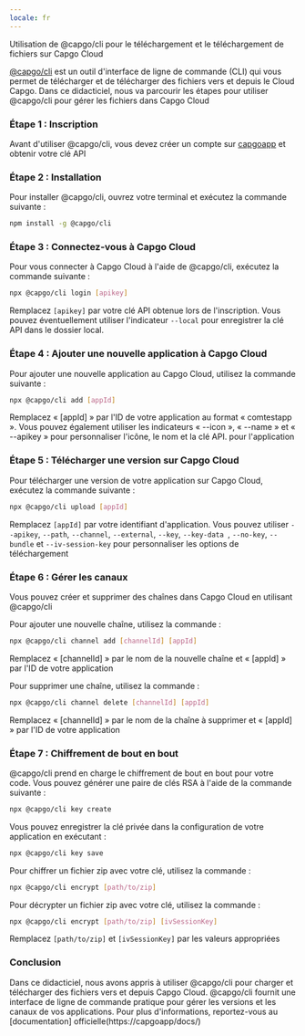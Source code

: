 ```yaml
---
locale: fr
---
```


Utilisation de @capgo/cli pour le téléchargement et le téléchargement de fichiers sur Capgo Cloud

[@capgo/cli](https://wwwnpmjscom/package/@capgo/cli/) est un outil d'interface de ligne de commande (CLI) qui vous permet de télécharger et de télécharger des fichiers vers et depuis le Cloud Capgo. Dans ce didacticiel, nous va parcourir les étapes pour utiliser @capgo/cli pour gérer les fichiers dans Capgo Cloud

### Étape 1 : Inscription

Avant d'utiliser @capgo/cli, vous devez créer un compte sur [capgoapp](https://capgoapp/) et obtenir votre clé API

### Étape 2 : Installation

Pour installer @capgo/cli, ouvrez votre terminal et exécutez la commande suivante :

```bash
npm install -g @capgo/cli
```

### Étape 3 : Connectez-vous à Capgo Cloud

Pour vous connecter à Capgo Cloud à l'aide de @capgo/cli, exécutez la commande suivante :

```bash
npx @capgo/cli login [apikey]
```

Remplacez `[apikey]` par votre clé API obtenue lors de l'inscription. Vous pouvez éventuellement utiliser l'indicateur `--local` pour enregistrer la clé API dans le dossier local.

### Étape 4 : Ajouter une nouvelle application à Capgo Cloud

Pour ajouter une nouvelle application au Capgo Cloud, utilisez la commande suivante :

```bash
npx @capgo/cli add [appId]
```

Remplacez « [appId] » par l'ID de votre application au format « comtestapp ». Vous pouvez également utiliser les indicateurs « --icon », « --name » et « --apikey » pour personnaliser l'icône, le nom et la clé API. pour l'application

### Étape 5 : Télécharger une version sur Capgo Cloud

Pour télécharger une version de votre application sur Capgo Cloud, exécutez la commande suivante :

```bash
npx @capgo/cli upload [appId]
```

Remplacez `[appId]` par votre identifiant d'application. Vous pouvez utiliser `--apikey`, `--path`, `--channel`, `--external`, `--key`, `--key-data `, `--no-key`, `--bundle` et `--iv-session-key` pour personnaliser les options de téléchargement

### Étape 6 : Gérer les canaux

Vous pouvez créer et supprimer des chaînes dans Capgo Cloud en utilisant @capgo/cli 

Pour ajouter une nouvelle chaîne, utilisez la commande :

```bash
npx @capgo/cli channel add [channelId] [appId]
```

Remplacez « [channelId] » par le nom de la nouvelle chaîne et « [appId] » par l'ID de votre application

Pour supprimer une chaîne, utilisez la commande :

```bash
npx @capgo/cli channel delete [channelId] [appId]
```

Remplacez « [channelId] » par le nom de la chaîne à supprimer et « [appId] » par l'ID de votre application

### Étape 7 : Chiffrement de bout en bout

@capgo/cli prend en charge le chiffrement de bout en bout pour votre code. Vous pouvez générer une paire de clés RSA à l'aide de la commande suivante :

```bash
npx @capgo/cli key create
```

Vous pouvez enregistrer la clé privée dans la configuration de votre application en exécutant :

```bash
npx @capgo/cli key save
```

Pour chiffrer un fichier zip avec votre clé, utilisez la commande :

```bash
npx @capgo/cli encrypt [path/to/zip]
```

Pour décrypter un fichier zip avec votre clé, utilisez la commande :

```bash
npx @capgo/cli encrypt [path/to/zip] [ivSessionKey]
```

Remplacez `[path/to/zip]` et `[ivSessionKey]` par les valeurs appropriées

### Conclusion

Dans ce didacticiel, nous avons appris à utiliser @capgo/cli pour charger et télécharger des fichiers vers et depuis Capgo Cloud. @capgo/cli fournit une interface de ligne de commande pratique pour gérer les versions et les canaux de vos applications. Pour plus d'informations, reportez-vous au [documentation] officielle(https://capgoapp/docs/)